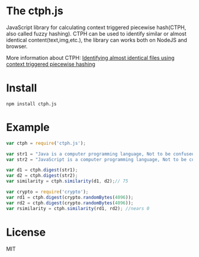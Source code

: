 # The ctph.js

JavaScript library for calculating context triggered piecewise hash(CTPH, also called fuzzy hashing). CTPH can be used to identify similar or almost identical content(text,img,etc.), the library can works both on NodeJS and browser.

More information about CTPH: [Identifying almost identical files using context triggered piecewise hashing](http://dfrws.org/2006/proceedings/12-Kornblum.pdf "Title")

# Install

```
npm install ctph.js
```

# Example

```js
var ctph = require('ctph.js');

var str1 = "Java is a computer programming language, Not to be confused with JavaScript.";
var str2 = "JavaScript is a computer programming language, Not to be confused with Java.";

var d1 = ctph.digest(str1);
var d2 = ctph.digest(str2);
var similarity = ctph.similarity(d1, d2);// 75

var crypto = require('crypto');
var rd1 = ctph.digest(crypto.randomBytes(4096));
var rd2 = ctph.digest(crypto.randomBytes(4096));
var rsimilarity = ctph.similarity(rd1, rd2); //nears 0
```

# License
MIT